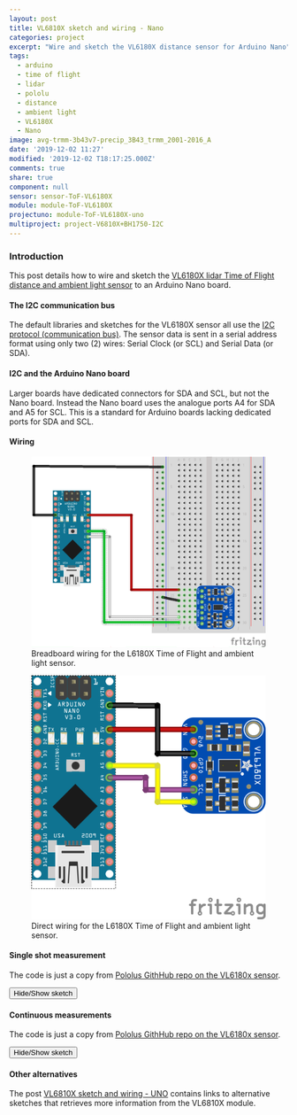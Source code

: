 ```yaml
---
layout: post
title: VL6810X sketch and wiring - Nano
categories: project
excerpt: "Wire and sketch the VL6180X distance sensor for Arduino Nano"
tags:
  - arduino
  - time of flight
  - lidar
  - pololu
  - distance
  - ambient light
  - VL6180X
  - Nano
image: avg-trmm-3b43v7-precip_3B43_trmm_2001-2016_A
date: '2019-12-02 11:27'
modified: '2019-12-02 T18:17:25.000Z'
comments: true
share: true
component: null
sensor: sensor-ToF-VL6180X
module: module-ToF-VL6180X
projectuno: module-ToF-VL6180X-uno
multiproject: project-V6810X+BH1750-I2C
---
```

<script src="https://karttur.github.io/common/assets/js/karttur/togglediv.js"></script>
### Introduction

This post details how to wire and sketch the [VL6180X lidar Time of Flight distance and ambient light sensor](../arduino-ToF-VL6180X/) to an Arduino Nano board.

#### The I2C communication bus

The default libraries and sketches for the VL6180X sensor all use the
[I2C protocol (communication bus)](../arduino-I2C/). The sensor data is sent in a serial address format using only two (2) wires: Serial Clock (or SCL) and Serial Data (or SDA).

#### I2C and the Arduino Nano board

Larger boards have dedicated connectors for SDA and SCL, but not the Nano board. Instead the Nano board uses the analogue ports A4 for SDA and A5 for SCL. This is a standard for Arduino boards lacking dedicated ports for SDA and SCL.

#### Wiring

<figure>
<img src="../../images/nano-VL6180X-a4-a5_bb.png">
<figcaption> Breadboard wiring for the L6180X Time of Flight and ambient light sensor.</figcaption>
</figure>

<figure>
<img src="../../images/nano-VL6180X-breadfree_bb.png">
<figcaption> Direct wiring for the L6180X Time of Flight and ambient light sensor.</figcaption>
</figure>

#### Single shot measurement

The code is just a copy from [Pololus GithHub repo on the VL6180x sensor](https://github.com/pololu/vl6180x-arduino/blob/master/examples/RangeSingleShot/RangeSingleShot.ino).

<button id= "togglesingleshot" onclick="hiddencode('singleshot')">Hide/Show sketch</button>

<div id="singleshot" style="display:none">

{% capture text-capture %}
{% raw %}

```
/* This minimal example shows how to get single-shot range
measurements from the VL6180X.
The range readings are in units of mm. */

#include <Wire.h>
#include <VL6180X.h>

VL6180X sensor;

void setup()
{
  Serial.begin(9600);
  Wire.begin();

  sensor.init();
  sensor.configureDefault();
  sensor.setTimeout(500);
}

void loop()
{
  Serial.print(sensor.readRangeSingleMillimeters());
  if (sensor.timeoutOccurred()) { Serial.print(" TIMEOUT"); }

  Serial.println();
}
```
{% endraw %}
{% endcapture %}
{% include widgets/toggle-code.html  toggle-text=text-capture  %}
</div>

#### Continuous measurements

The code is just a copy from [Pololus GithHub repo on the VL6180x sensor](https://github.com/pololu/vl6180x-arduino/blob/master/examples/InterleavedContinuous/InterleavedContinuous.ino).

<button id= "toggleContinuous" onclick="hiddencode('Continuous')">Hide/Show sketch</button>

<div id="Continuous" style="display:none">

{% capture text-capture %}
{% raw %}

```
/* This example demonstrates how to use interleaved mode to
take continuous range and ambient light measurements. The
datasheet recommends using interleaved mode instead of
running "range and ALS continuous modes simultaneously (i.e.
asynchronously)".
In order to attain a faster update rate (10 Hz), the max
convergence time for ranging and integration time for
ambient light measurement are reduced from the normally
recommended defaults. See section 2.4.4 ("Continuous mode
limits") and Table 6 ("Interleaved mode limits (10 Hz
operation)") in the VL6180X datasheet for more details.
Raw ambient light readings can be converted to units of lux
using the equation in datasheet section 2.13.4 ("ALS count
to lux conversion").
Example: A VL6180X gives an ambient light reading of 613
with the default gain of 1 and an integration period of
50 ms as configured in this sketch (reduced from 100 ms as
set by configureDefault()). With the factory calibrated
resolution of 0.32 lux/count, the light level is therefore
(0.32 * 613 * 100) / (1 * 50) or 392 lux.
The range readings are in units of mm. */

#include <Wire.h>
#include <VL6180X.h>

VL6180X sensor;

void setup()
{
  Serial.begin(9600);
  Wire.begin();

  sensor.init();
  sensor.configureDefault();

  // Reduce range max convergence time and ALS integration
  // time to 30 ms and 50 ms, respectively, to allow 10 Hz
  // operation (as suggested by Table 6 ("Interleaved mode
  // limits (10 Hz operation)") in the datasheet).
  sensor.writeReg(VL6180X::SYSRANGE__MAX_CONVERGENCE_TIME, 30);
  sensor.writeReg16Bit(VL6180X::SYSALS__INTEGRATION_PERIOD, 50);

  sensor.setTimeout(500);

   // stop continuous mode if already active
  sensor.stopContinuous();
  // in case stopContinuous() triggered a single-shot
  // measurement, wait for it to complete
  delay(300);
  // start interleaved continuous mode with period of 100 ms
  sensor.startInterleavedContinuous(100);

}

void loop()
{
  Serial.print("Ambient: ");
  Serial.print(sensor.readAmbientContinuous());
  if (sensor.timeoutOccurred()) { Serial.print(" TIMEOUT"); }

  Serial.print("\tRange: ");
  Serial.print(sensor.readRangeContinuousMillimeters());
  if (sensor.timeoutOccurred()) { Serial.print(" TIMEOUT"); }

  Serial.println();
}
```
{% endraw %}
{% endcapture %}
{% include widgets/toggle-code.html  toggle-text=text-capture  %}
</div>

#### Other alternatives

The post [VL6810X sketch and wiring - UNO](../project-ToF-VL6180X-uno/) contains links to alternative sketches that retrieves more information from the VL6810X module.
